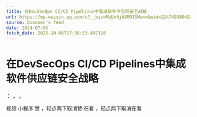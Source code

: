 ```yaml
---
title: 在DevSecOps CI/CD Pipelines中集成软件供应链安全战略
url: https://mp.weixin.qq.com/s?__biz=MzUxNjA3MDI5Mw==&mid=2247483804&idx=1&sn=388842bfe20a35cf15908dd7acc2cf65
source: Doonsec's feed
date: 2024-07-06
fetch_date: 2025-10-06T17:38:53.497126
---
```


# 在DevSecOps CI/CD Pipelines中集成软件供应链安全战略

：
，
。

视频
小程序
赞
，轻点两下取消赞
在看
，轻点两下取消在看